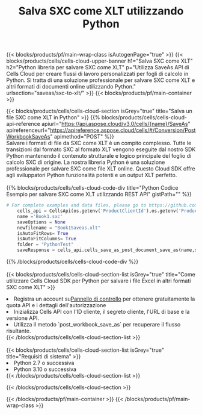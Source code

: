 ﻿---
title:  Salva SXC come XLT utilizzando Python
description:  Utilizzando Aspose.Cells Cloud SDK per Python per salvare il file in formato SXC come file in formato XLT.
---
{{< blocks/products/pf/main-wrap-class isAutogenPage="true" >}}
{{< blocks/products/cells/cells-cloud-upper-banner h1="Salva SXC come XLT" h2="Python libreria per salvare SXC come XLT" p="Utilizza SaveAs API di Cells Cloud per creare flussi di lavoro personalizzati per fogli di calcolo in Python. Si tratta di una soluzione professionale per salvare SXC come XLT e altri formati di documenti online utilizzando Python." urlsection="saveas/sxc-to-xlt/" >}}
{{< blocks/products/pf/main-container >}}

{{< blocks/products/cells/cells-cloud-section isGrey="true" title="Salva un file SXC come XLT in Python" >}}
{{% blocks/products/cells/cells-cloud-api-reference apiurl="https://api.aspose.cloud/v3.0/cells/{name}/SaveAs" apireferenceurl="https://apireference.aspose.cloud/cells/#/Conversion/PostWorkbookSaveAs" apimethod="POST" %}}
<br/>
Salvare i formati di file da SXC come XLT è un compito complesso. Tutte le transizioni dal formato SXC al formato XLT vengono eseguite dal nostro SDK Python mantenendo il contenuto strutturale e logico principale del foglio di calcolo SXC di origine. La nostra libreria Python è una soluzione professionale per salvare SXC come file XLT online. Questo Cloud SDK offre agli sviluppatori Python funzionalità potenti e un output XLT perfetto.
<br/>
<br/>
{{% blocks/products/cells/cells-cloud-code-div title="Python Codice Esempio per salvare SXC come XLT utilizzando REST API" gistPath="" %}}
  
```python
# For complete examples and data files, please go to https://github.com/aspose-cells-cloud/aspose-cells-cloud-python/
    cells_api = CellsApi(os.getenv('ProductClientId'),os.getenv('ProductClientSecret'))
    name ='Book1.sxc'    
    saveOptions = None
    newfilename = "Book1Saveas.xlt"
    isAutoFitRows= True
    isAutoFitColumns= True
    folder = "PythonTest"
    saveResponse = cells_api.cells_save_as_post_document_save_as(name,save_options=saveOptions, newfilename=(folder +'/' + newfilename),folder=folder)
```
  
{{% /blocks/products/cells/cells-cloud-code-div %}}
<br/>
<br/>
{{< blocks/products/cells/cells-cloud-section-list isGrey="true" title="Come utilizzare Cells Cloud SDK per Python per salvare i file Excel in altri formati SXC come XLT" >}}
<li> Registra un account su<a href="https://dashboard.aspose.cloud/">Pannello di controllo</a> per ottenere gratuitamente la quota API e i dettagli dell'autorizzazione</li>
<li>Inizializza Cells API con l'ID cliente, il segreto cliente, l'URL di base e la versione API.</li>
<li>Utilizza il metodo `post_workbook_save_as` per recuperare il flusso risultante.</li>
{{< /blocks/products/cells/cells-cloud-section-list >}}
<br/>
<br/>
{{< blocks/products/cells/cells-cloud-section-list isGrey="true" title="Requisiti di sistema" >}}
<li>Python 2.7 o successiva</li>
<li>Python 3.10 o successiva</li>
{{< /blocks/products/cells/cells-cloud-section-list >}}

{{< /blocks/products/cells/cells-cloud-section >}}

{{< /blocks/products/pf/main-container >}}
{{< /blocks/products/pf/main-wrap-class >}}
